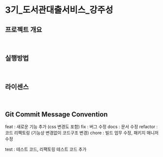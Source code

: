 # 3기_도서관대출서비스_강주성

## 프로젝트 개요

<br/>

## 실행방법

<br/>

## 라이센스

<br/>

## Git Commit Message Convention

feat : 새로운 기능 추가 (css 변경도 포함)
fix : 버그 수정
docs : 문서 수정
refactor : 코드 리팩토링 (기능상 변경없이 코드구조 변경)
chore : 빌드 업무 수정, 패키지 매니저 수정

test : 테스트 코드, 리팩토링 테스트 코드 추가
